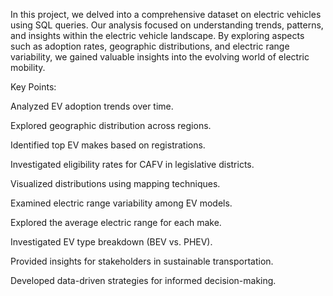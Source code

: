 In this project, we delved into a comprehensive dataset on electric vehicles using SQL queries. 
Our analysis focused on understanding trends, patterns, and insights within the electric vehicle landscape. 
By exploring aspects such as adoption rates, geographic distributions, and electric range variability, we gained valuable insights into the evolving world of electric mobility.

Key Points:

Analyzed EV adoption trends over time.

Explored geographic distribution across regions.

Identified top EV makes based on registrations.

Investigated eligibility rates for CAFV in legislative districts.

Visualized distributions using mapping techniques.

Examined electric range variability among EV models.

Explored the average electric range for each make.

Investigated EV type breakdown (BEV vs. PHEV).

Provided insights for stakeholders in sustainable transportation.

Developed data-driven strategies for informed decision-making.


